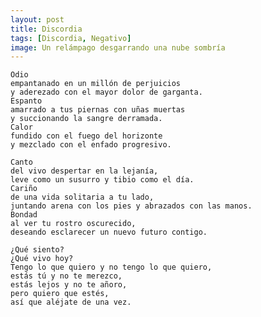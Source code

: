 ```yaml
---
layout: post
title: Discordia
tags: [Discordia, Negativo]
image: Un relámpago desgarrando una nube sombría
---
```


    Odio
    empantanado en un millón de perjuicios
    y aderezado con el mayor dolor de garganta.
    Espanto
    amarrado a tus piernas con uñas muertas
    y succionando la sangre derramada.
    Calor
    fundido con el fuego del horizonte
    y mezclado con el enfado progresivo.
    
    Canto
    del vivo despertar en la lejanía,
    leve como un susurro y tibio como el día.
    Cariño
    de una vida solitaria a tu lado,
    juntando arena con los pies y abrazados con las manos.
    Bondad
    al ver tu rostro oscurecido,
    deseando esclarecer un nuevo futuro contigo.
    
    ¿Qué siento?
    ¿Qué vivo hoy?
    Tengo lo que quiero y no tengo lo que quiero,
    estás tú y no te merezco,
    estás lejos y no te añoro,
    pero quiero que estés,
    así que aléjate de una vez.
